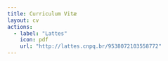 ```yaml
---
title: Curriculum Vitæ
layout: cv
actions:
  - label: "Lattes"
    icon: pdf
    url: "http://lattes.cnpq.br/9538072103558772"
---
```

